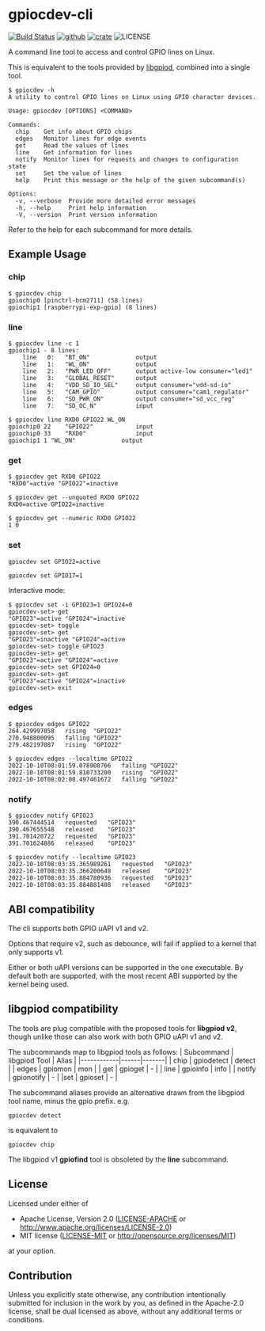 <!--
SPDX-FileCopyrightText: 2022 Kent Gibson <warthog618@gmail.com>

SPDX-License-Identifier: CC0-1.0
-->
# gpiocdev-cli

[![Build Status](https://img.shields.io/github/workflow/status/warthog618/gpiocdev-rs/Build.svg?logo=github)](https://github.com/warthog618/gpiocdev-rs/actions)
[![github](https://img.shields.io/badge/github-warthog618/gpiocdev--rs-8da0cb.svg?logo=github)](https://github.com/warthog618/gpiocdev-rs)
[![crate](https://img.shields.io/crates/v/gpiocdev-cli.svg?color=fc8d62&logo=rust)](https://crates.io/crates/gpiocdev-cli)
![LICENSE](https://img.shields.io/crates/l/gpiocdev-cli.svg)

A command line tool to access and control GPIO lines on Linux.

This is equivalent to the tools provided by [libgpiod](https://git.kernel.org/pub/scm/libs/libgpiod/libgpiod.git/), combined into a single tool.

```text
$ gpiocdev -h
A utility to control GPIO lines on Linux using GPIO character devices.

Usage: gpiocdev [OPTIONS] <COMMAND>

Commands:
  chip    Get info about GPIO chips
  edges   Monitor lines for edge events
  get     Read the values of lines
  line    Get information for lines
  notify  Monitor lines for requests and changes to configuration state
  set     Set the value of lines
  help    Print this message or the help of the given subcommand(s)

Options:
  -v, --verbose  Provide more detailed error messages
  -h, --help     Print help information
  -V, --version  Print version information
```

Refer to the help for each subcommand for more details.

## Example Usage

### chip

```shell
$ gpiocdev chip
gpiochip0 [pinctrl-bcm2711] (58 lines)
gpiochip1 [raspberrypi-exp-gpio] (8 lines)
```

### line

```shell
$ gpiocdev line -c 1
gpiochip1 - 8 lines:
	line   0:	"BT_ON"         	output
	line   1:	"WL_ON"         	output
	line   2:	"PWR_LED_OFF"   	output active-low consumer="led1"
	line   3:	"GLOBAL_RESET"  	output
	line   4:	"VDD_SD_IO_SEL" 	output consumer="vdd-sd-io"
	line   5:	"CAM_GPIO"      	output consumer="cam1_regulator"
	line   6:	"SD_PWR_ON"     	output consumer="sd_vcc_reg"
	line   7:	"SD_OC_N"       	input

$ gpiocdev line RXD0 GPIO22 WL_ON
gpiochip0 22	"GPIO22"        	input
gpiochip0 33	"RXD0"          	input
gpiochip1 1	"WL_ON"         	output
```

### get

```shell
$ gpiocdev get RXD0 GPIO22
"RXD0"=active "GPIO22"=inactive

$ gpiocdev get --unquoted RXD0 GPIO22
RXD0=active GPIO22=inactive

$ gpiocdev get --numeric RXD0 GPIO22
1 0
```

### set

```shell
gpiocdev set GPIO22=active

gpiocdev set GPIO17=1
```

Interactive mode:

```shell
$ gpiocdev set -i GPIO23=1 GPIO24=0
gpiocdev-set> get
"GPIO23"=active "GPIO24"=inactive
gpiocdev-set> toggle 
gpiocdev-set> get
"GPIO23"=inactive "GPIO24"=active
gpiocdev-set> toggle GPIO23
gpiocdev-set> get
"GPIO23"=active "GPIO24"=active
gpiocdev-set> set GPIO24=0
gpiocdev-set> get
"GPIO23"=active "GPIO24"=inactive
gpiocdev-set> exit
```

### edges

```shell
$ gpiocdev edges GPIO22
264.429997058	rising	"GPIO22"
270.948800095	falling	"GPIO22"
279.482197087	rising	"GPIO22"

$ gpiocdev edges --localtime GPIO22
2022-10-10T08:01:59.078908766	falling	"GPIO22"
2022-10-10T08:01:59.810733200	rising	"GPIO22"
2022-10-10T08:02:00.497461672	falling	"GPIO22"
```

### notify

```shell
$ gpiocdev notify GPIO23
390.467444514	requested	"GPIO23"
390.467655548	released	"GPIO23"
391.701420722	requested	"GPIO23"
391.701624886	released	"GPIO23"

$ gpiocdev notify --localtime GPIO23
2022-10-10T08:03:35.365989261	requested	"GPIO23"
2022-10-10T08:03:35.366200648	released	"GPIO23"
2022-10-10T08:03:35.884780936	requested	"GPIO23"
2022-10-10T08:03:35.884881408	released	"GPIO23"
```

## ABI compatibility

The cli supports both GPIO uAPI v1 and v2.

Options that require v2, such as debounce, will fail if applied to a kernel
that only supports v1.

Either or both uAPI versions can be supported in the one executable.
By default both are supported, with the most recent ABI supported by the
kernel being used.

## libgpiod compatibility

The tools are plug compatible with the proposed tools for **libgpiod v2**, though
unlike those can also work with both GPIO uAPI v1 and v2.

The subcommands map to libgpiod tools as follows:
| Subcommand | libgpiod Tool | Alias |
|------------|------|-------|
| chip | gpiodetect | detect |
| edges | gpiomon | mon |
| get | gpioget | - |
| line | gpioinfo | info |
| notify | gpionotify | - |
|set | gpioset | - |

The subcommand aliases provide an alternative drawn from the libgpiod tool
name, minus the gpio prefix. e.g.

```shell
gpiocdev detect
```

is equivalent to

```shell
gpiocdev chip
```

The libgpiod v1 **gpiofind** tool is obsoleted by the **line** subcommand.

## License

Licensed under either of

- Apache License, Version 2.0 ([LICENSE-APACHE](https://github.com/warthog618/gpiocdev-rs/blob/master/LICENSES/Apache-2.0.txt) or
  <http://www.apache.org/licenses/LICENSE-2.0>)
- MIT license ([LICENSE-MIT](https://github.com/warthog618/gpiocdev-rs/blob/master/LICENSES/MIT.txt) or <http://opensource.org/licenses/MIT>)

at your option.

## Contribution

Unless you explicitly state otherwise, any contribution intentionally submitted
for inclusion in the work by you, as defined in the Apache-2.0 license, shall be
dual licensed as above, without any additional terms or conditions.
